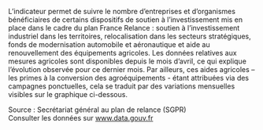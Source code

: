 <p>
L’indicateur permet de suivre le nombre d’entreprises et d’organismes bénéficiaires de certains dispositifs de soutien à l’investissement mis en place dans le cadre du plan France Relance : soutien à l’investissement industriel dans les territoires, relocalisation dans les secteurs stratégiques, fonds de modernisation automobile et aéronautique et aide au renouvellement des équipements agricoles.
Les données relatives aux mesures agricoles sont disponibles depuis le mois d’avril, ce qui explique l’évolution observée pour ce dernier mois. Par ailleurs, ces aides agricoles – les primes à la conversion des agroéquipements - étant attribuées via des campagnes ponctuelles, cela se traduit par des variations mensuelles visibles sur le graphique ci-dessous.
</p>
<p class="font-italic body-2">Source : Secrétariat général au plan de relance (SGPR) <br> Consulter les données sur <a target="_blank" href="https://www.data.gouv.fr/fr/datasets/barometre-des-resultats-de-laction-publique/">www.data.gouv.fr</a>